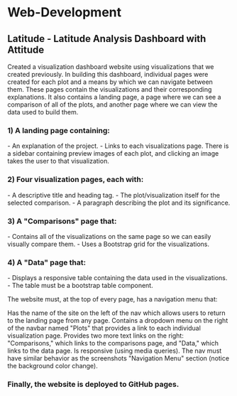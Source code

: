 # Web-Development
<h2> Latitude - Latitude Analysis Dashboard with Attitude </h2>
Created a visualization dashboard website using visualizations that we created previously. 
In building this dashboard, individual pages were created for each plot and a means by which we can navigate between them. These pages contain the visualizations and their corresponding explanations. 
It also contains a landing page, a page where we can see a comparison of all of the plots, and another page where we can view the data used to build them.

<h3> 1) A landing page containing: </h3>
- An explanation of the project.
- Links to each visualizations page. There is a sidebar containing preview images of each plot, and clicking an image takes the user to that visualization.<br>

<h3> 2) Four visualization pages, each with: </h3>
- A descriptive title and heading tag.
- The plot/visualization itself for the selected comparison.
- A paragraph describing the plot and its significance.



<h3> 3) A "Comparisons" page that: </h3>
- Contains all of the visualizations on the same page so we can easily visually compare them.
- Uses a Bootstrap grid for the visualizations.

<h3> 4) A "Data" page that: </h3>
- Displays a responsive table containing the data used in the visualizations.
- The table must be a bootstrap table component.




The website must, at the top of every page, has a navigation menu that:

Has the name of the site on the left of the nav which allows users to return to the landing page from any page.
Contains a dropdown menu on the right of the navbar named "Plots" that provides a link to each individual visualization page.
Provides two more text links on the right: "Comparisons," which links to the comparisons page, and "Data," which links to the data page.
Is responsive (using media queries). The nav must have similar behavior as the screenshots "Navigation Menu" section (notice the background color change).

<h3> Finally, the website is deployed to GitHub pages. </h3>
